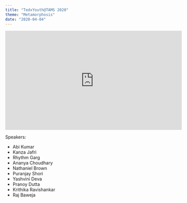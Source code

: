 ```yaml
---
title: "TedxYouth@TAMS 2020"
theme: "Metamorphosis"
date: "2020-04-04"
---
```


<iframe width="560" height="315" src="https://www.youtube.com/embed/PnGFSNFoyR4" frameborder="0" allowfullscreen></iframe>

Speakers:
* Abi Kumar
* Kanza Jafri
* Rhythm Garg
* Ananya Choudhary
* Nathaniel Brown
* Puranjay Shori
* Yashvini Deva
* Pranoy Dutta
* Krithika Ravishankar
* Raj Baweja